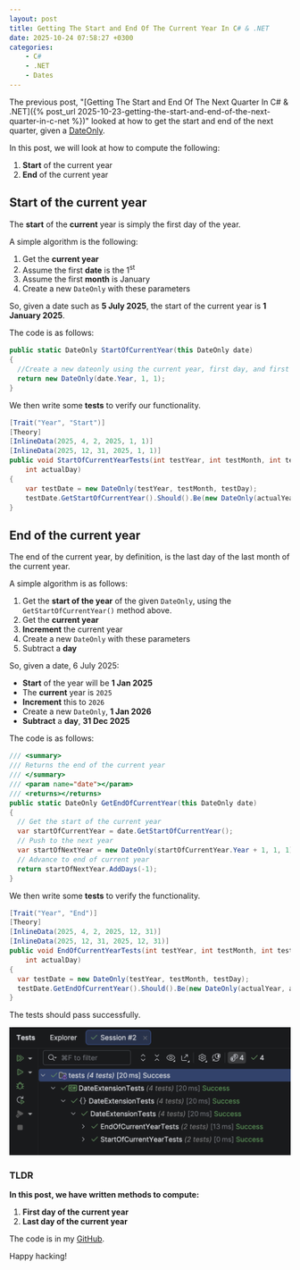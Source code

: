 ```yaml
---
layout: post
title: Getting The Start and End Of The Current Year In C# & .NET
date: 2025-10-24 07:58:27 +0300
categories:
    - C#
    - .NET
    - Dates
---
```


The previous post, "[Getting The Start and End Of The Next Quarter In C# & .NET]({% post_url 2025-10-23-getting-the-start-and-end-of-the-next-quarter-in-c-net %})" looked at how to get the start and end of the next quarter, given a [DateOnly](https://learn.microsoft.com/en-us/dotnet/api/system.dateonly?view=net-9.0).

In this post, we will look at how to compute the following:

1. **Start** of the current year
2. **End** of the current year

## Start of the current year

The **start** of the **current** year is simply the first day of the year. 

A simple algorithm is the following:

1. Get the **current year**
2. Assume the first **date** is the 1<sup>st</sup>
3. Assume the first **month** is January
4. Create a new `DateOnly` with these parameters

So, given a date such as **5 July 2025**, the start of the current year is **1 January 2025**.

The code is as follows:

```c#
public static DateOnly StartOfCurrentYear(this DateOnly date)
{
  //Create a new dateonly using the current year, first day, and first month (Jan)
  return new DateOnly(date.Year, 1, 1);
}
```

We then write some **tests** to verify our functionality.

```c#
[Trait("Year", "Start")]
[Theory]
[InlineData(2025, 4, 2, 2025, 1, 1)]
[InlineData(2025, 12, 31, 2025, 1, 1)]
public void StartOfCurrentYearTests(int testYear, int testMonth, int testDay, int actualYear, int actualMonth,
    int actualDay)
{
    var testDate = new DateOnly(testYear, testMonth, testDay);
    testDate.GetStartOfCurrentYear().Should().Be(new DateOnly(actualYear, actualMonth, actualDay));
}
```

## End of the current year

The end of the current year, by definition, is the last day of the last month of the current year.

A simple algorithm is as follows:

1. Get the **start of the year** of the given `DateOnly`, using the `GetStartOfCurrentYear()` method above.
2. Get the **current year**
3. **Increment** the current year
4. Create a new `DateOnly` with these parameters
5. Subtract a **day**

So, given a date, 6 July 2025:

- **Start** of the year will be **1 Jan 2025**
- The **current** year is `2025`
- **Increment** this to `2026`
- Create a new `DateOnly`, **1 Jan 2026**
- **Subtract** a **day**, **31 Dec 2025**

The code is as follows:

```c#
/// <summary>
/// Returns the end of the current year
/// </summary>
/// <param name="date"></param>
/// <returns></returns>
public static DateOnly GetEndOfCurrentYear(this DateOnly date)
{
  // Get the start of the current year
  var startOfCurrentYear = date.GetStartOfCurrentYear();
  // Push to the next year
  var startOfNextYear = new DateOnly(startOfCurrentYear.Year + 1, 1, 1);
  // Advance to end of current year
  return startOfNextYear.AddDays(-1);
}
```

We then write some **tests** to verify the functionality.

```c#
[Trait("Year", "End")]
[Theory]
[InlineData(2025, 4, 2, 2025, 12, 31)]
[InlineData(2025, 12, 31, 2025, 12, 31)]
public void EndOfCurrentYearTests(int testYear, int testMonth, int testDay, int actualYear, int actualMonth,
    int actualDay)
{
  var testDate = new DateOnly(testYear, testMonth, testDay);
  testDate.GetEndOfCurrentYear().Should().Be(new DateOnly(actualYear, actualMonth, actualDay));
}
```

The tests should pass successfully.

![currentYearTests](../images/2025/10/currentYearTests.png)

### TLDR

**In this post, we have written methods to compute:**

1. **First day of the current year**
2. **Last day of the current year**

The code is in my [GitHub](https://github.com/conradakunga/BlogCode/tree/master/2025-10-24%20-%20DateExtensions).

Happy hacking!
